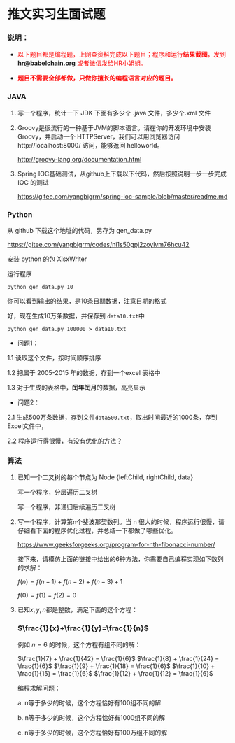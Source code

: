 # 推文实习生面试题

### 说明：

- <span style="color:red">以下题目都是编程题，上网查资料完成以下题目；程序和运行**结果截图**，发到  **hr@babelchain.org** 或者微信发给HR小姐姐。</span>

- **<span style="color:red">题目不需要全部都做，只做你擅长的编程语言对应的题目。</span>**



### JAVA

1. 写一个程序，统计一下 JDK 下面有多少个 .java 文件，多少个.xml 文件
2. Groovy是很流行的一种基于JVM的脚本语言。请在你的开发环境中安装Groovy，并启动一个 HTTPServer，我们可以用浏览器访问 http://localhost:8000/ 访问，能够返回 helloworld。

   http://groovy-lang.org/documentation.html

3. Spring IOC基础测试，从github上下载以下代码，然后按照说明一步一步完成 IOC 的测试

   https://gitee.com/yangbigrm/spring-ioc-sample/blob/master/readme.md

### Python

从 github 下载这个地址的代码，另存为 gen_data.py

https://gitee.com/yangbigrm/codes/ni1s50gpj2zoylvm76hcu42

安装 python 的包 XlsxWriter

运行程序

```
python gen_data.py 10
```

你可以看到输出的结果，是10条日期数据，注意日期的格式

好，现在生成10万条数据，并保存到 `data10.txt`中

```
python gen_data.py 100000 > data10.txt
```

- 问题1：

1.1 读取这个文件，按时间顺序排序

1.2 把属于 2005-2015 年的数据，存到一个excel 表格中

1.3 对于生成的表格中，**闰年闰月**的数据，高亮显示

- 问题2：

2.1 生成500万条数据，存到文件`data500.txt`，取出时间最近的1000条，存到Excel文件中，

2.2 程序运行得很慢，有没有优化的方法？



### 算法

1. 已知一个二叉树的每个节点为 Node {leftChild, rightChild, data}

   写一个程序，分层遍历二叉树

   写一个程序，非递归后续遍历二叉树

   

2. 写一个程序，计算第n个斐波那契数列。当 n 很大的时候，程序运行很慢，请仔细看下面的程序优化过程，并总结一下都做了哪些优化。

   https://www.geeksforgeeks.org/program-for-nth-fibonacci-number/

   接下来，请模仿上面的链接中给出的6种方法，你需要自己编程实现如下数列的求解：

   $f(n) = f(n-1)+f(n-2)+f(n-3)+1$

   $f(0)=f(1)=f(2)=0$



3. 已知$x,y,n$都是整数，满足下面的这个方程：

   ### $\frac{1}{x}+\frac{1}{y}=\frac{1}{n}$

   例如 $n=6$ 的时候，这个方程有组不同的解：

   $\frac{1}{7} + \frac{1}{42} = \frac{1}{6}$
   $\frac{1}{8} + \frac{1}{24} = \frac{1}{6}$
   $\frac{1}{9} + \frac{1}{18} = \frac{1}{6}$
   $\frac{1}{10} + \frac{1}{15} = \frac{1}{6}$
   $\frac{1}{12} + \frac{1}{12} = \frac{1}{6}​$

   编程求解问题：

   a. n等于多少的时候，这个方程恰好有100组不同的解

   b. n等于多少的时候，这个方程恰好有1000组不同的解

   c. n等于多少的时候，这个方程恰好有100万组不同的解
